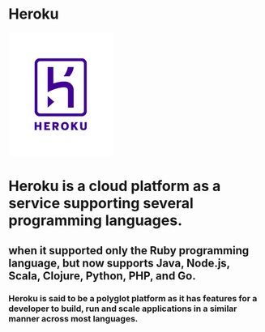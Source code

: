 # Heroku

![](heroku.png)

# <b>Heroku</b> is a cloud platform as a service supporting several programming languages.

##  when it supported only the Ruby programming language, but now supports Java, Node.js, Scala, Clojure, Python, PHP, and Go.

###  <b>Heroku</b> is said to be a polyglot platform as it has features for a developer to build, run and scale applications in a similar manner across most languages. 


